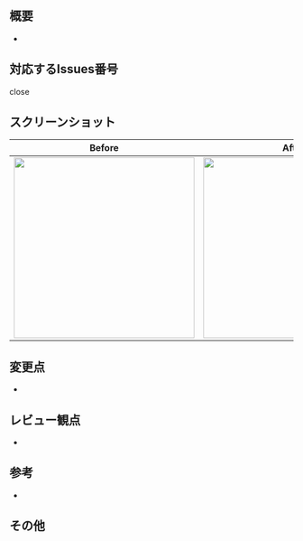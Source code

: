 ## 概要
-
 
## 対応するIssues番号
close 

## スクリーンショット
Before|After
--|--
<img src="" width="320px">|<img src="" width="320px">

## 変更点
- 

## レビュー観点
- 

## 参考
- 

## その他
